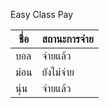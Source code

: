 Easy Class Pay

| ชื่อ | สถานะการจ่าย |
|------|---------------|
| บอล  | จ่ายแล้ว     |
| ม่อน | ยังไม่จ่าย   |
| นุ่น | จ่ายแล้ว     |
